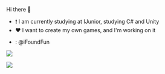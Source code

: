 Hi there 👋

- :exclamation: I am currently studying at IJunior, studying C# and Unity
- :heart: I want to create my own games, and I'm working on it
-  <p <="left"> : @iFoundFun
  <a href="https://skillicons.dev ">
    <img src="[https://img.shields.io/badge/Telegram-2CA5E0?style=for-the-badge&logo=telegram&logoColor=white" />
 </a>
 </p>
<p <="center">
  <a href="https://skillicons.dev ">
    <img src="[https://skillicons.dev/icons?i=cs,unity,godot,github,visualstudio" />
 </a>
 </p>
